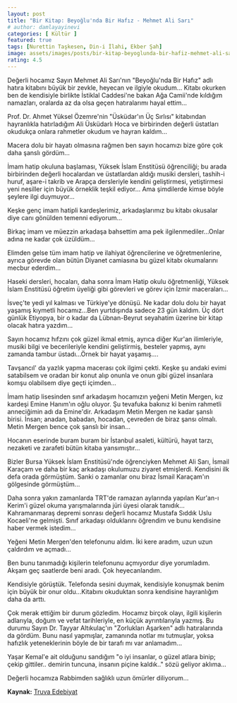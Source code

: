 ```yaml
---
layout: post
title: "Bir Kitap: Beyoğlu'nda Bir Hafız - Mehmet Ali Sarı"
# author: damlayayinevi
categories: [ Kültür ]
featured: true
tags: [Nurettin Taşkesen, Din-i İlahi, Ekber Şah]
image: assets/images/posts/bir-kitap-beyoglunda-bir-hafiz-mehmet-ali-sari.jpg
rating: 4.5
---
```


Değerli hocamız Sayın Mehmet Ali Sarı'nın "Beyoğlu'nda Bir Hafız" adlı hatıra kitabını büyük bir zevkle, heyecan ve ilgiyle okudum... Kitabı okurken ben de kendisiyle birlikte İstiklal Caddesi'ne bakan Ağa Camii'nde kıldığım namazları, oralarda az da olsa geçen hatıralarımı hayal ettim...

Prof. Dr. Ahmet Yüksel Özemre'nin "Üsküdar'ın Üç Sırlısı" kitabından hayranlıkla hatırladığım Ali Üsküdarlı Hoca ve birbirinden değerli üstatları okudukça onlara rahmetler okudum ve hayran kaldım...

Macera dolu bir hayatı olmasına rağmen ben sayın hocamızı bize göre çok daha şanslı gördüm...

İmam hatip okuluna başlaması, Yüksek İslam Enstitüsü öğrenciliği; bu arada birbirinden değerli hocalardan ve üstatlardan aldığı musiki dersleri, tashih-i huruf, aşare-i takrib ve Arapça dersleriyle kendini geliştirmesi, yetiştirmesi yeni nesiller için büyük örneklik teşkil ediyor... Ama şimdilerde kimse böyle şeylere ilgi duymuyor...

Keşke genç imam hatipli kardeşlerimiz, arkadaşlarımız bu kitabı okusalar diye canı gönülden temenni ediyorum...

Birkaç imam ve müezzin arkadaşa bahsettim ama pek ilgilenmediler...Onlar adına ne kadar çok üzüldüm...

Elimden gelse tüm imam hatip ve ilahiyat öğrencilerine ve öğretmenlerine, ayrıca görevde olan bütün Diyanet camiasına bu güzel kitabı okumalarını mecbur ederdim...

Haseki dersleri, hocaları, daha sonra İmam Hatip okulu öğretmenliği, Yüksek İslam Enstitüsü öğretim üyeliği gibi görevleri ve görev için İzmir maceraları...

İsveç'te yedi yıl kalması ve Türkiye'ye dönüşü. Ne kadar dolu dolu bir hayat yaşamış kıymetli hocamız...Ben yurtdışında sadece 23 gün kaldım. Üç dört günlük Etiyopya, bir o kadar da Lübnan-Beyrut seyahatim üzerine bir kitap olacak hatıra yazdım...

Sayın hocamız hıfzını çok güzel ikmal etmiş, ayrıca diğer Kur'an ilimleriyle, musiki bilgi ve becerileriyle kendini geliştirmiş, besteler yapmış, aynı zamanda tambur üstadı...Örnek bir hayat yaşamış....

Tavşancıl' da yazlık yapma macerası çok ilgimi çekti. Keşke şu andaki evimi satabilsem ve oradan bir konut alıp onunla ve onun gibi güzel insanlara komşu olabilsem diye geçti içimden...

İmam hatip lisesinden sınıf arkadaşım hocamızın yeğeni Metin Mergen, kız kardeşi Emine Hanım'ın oğlu oluyor. Şu tevafuka bakınız ki benim rahmetli anneciğimin adı da Emine'dir. Arkadaşım Metin Mergen ne kadar şanslı birisi. İnsan; anadan, babadan, hocadan, çevreden de biraz şansı olmalı. Metin Mergen bence çok şanslı bir insan...

Hocanın eserinde buram buram bir İstanbul asaleti, kültürü, hayat tarzı, nezaketi ve zarafeti bütün kitaba yansımıştır...

Bizler Bursa Yüksek İslam Enstitüsü'nde öğrenciyken Mehmet Ali Sarı, İsmail Karaçam ve daha bir kaç arkadaşı okulumuzu ziyaret etmişlerdi. Kendisini ilk defa orada görmüştüm. Sanki o zamanlar onu biraz İsmail Karaçam'ın gölgesinde görmüştüm...

Daha sonra yakın zamanlarda TRT'de ramazan aylarında yapılan Kur'an-ı Kerim'i güzel okuma yarışmalarında jüri üyesi olarak tanıdık...
Kahramanmaraş depremi sonrası değerli hocamız Mustafa Sıddık Uslu Kocaeli'ne gelmişti. Sınıf arkadaşı olduklarını öğrendim ve bunu kendisine haber vermek istedim...

Yeğeni Metin Mergen'den telefonunu aldım. İki kere aradım, uzun uzun çaldırdım ve açmadı...

Ben bunu tanımadığı kişilerin telefonunu açmıyordur diye yorumladım. Akşam geç saatlerde beni aradı. Çok heyecanlandım.

Kendisiyle görüştük. Telefonda sesini duymak, kendisiyle konuşmak benim için büyük bir onur oldu...Kitabını okuduktan sonra kendisine hayranlığım daha da arttı.

Çok merak ettiğim bir durum gözledim. Hocamız birçok olayı, ilgili kişilerin adlarıyla, doğum ve vefat tarihleriyle, en küçük ayrıntılarıyla yazmış. Bu durumu Sayın Dr. Tayyar Altıkulaç'ın "Zorlukları Aşarken" adlı hatıralarında da gördüm. Bunu nasıl yapmışlar, zamanında notlar mı tutmuşlar, yoksa hafızlık yeteneklerinin böyle de bir tarafı mı var anlamadım...

Yaşar Kemal'e ait olduğunu sandığım "o iyi insanlar, o güzel atlara binip; çekip gittiler.. demirin tuncuna, insanın piçine kaldık.." sözü geliyor aklıma...

Değerli hocamıza Rabbimden sağlıklı uzun ömürler diliyorum...

**Kaynak:** <a href="https://www.truvaedebiyatdergisi.com/mobil/haber/bir-kitap-beyoglunda-bir-hafiz-mehmet-ali-sari-4217.html" target="_blank">Truva Edebiyat</a>
